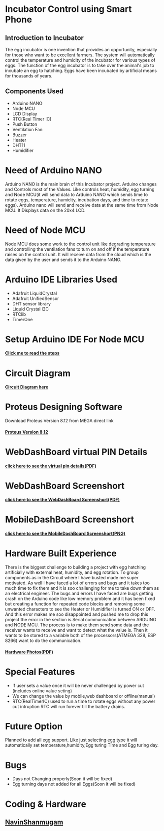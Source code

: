 
# Incubator Control using Smart Phone
## Introduction to Incubator
The egg incubator is one invention that provides an opportunity, especially for those who want to be excellent farmers. The system will automatically control the temperature and humidity of the incubator for various types of eggs. The function of the egg incubator is to take over the animal's job to incubate an egg to hatching. Eggs have been incubated by artificial means for thousands of years. 

## Components Used
* Arduino NANO
* Node MCU
* LCD Display
* RTC(Real Timer IC)
* Push Button
* Ventilation Fan
* Buzzer
* Heater
* DHT11
* Humidifier

# Need of Arduino NANO
Arduino NANO is the main brain of this Incubator project. Arduino changes and Controls most of the Values. Like controls heat, humidity, egg turning and Node MCU(it will send data to Arduino NANO which sends time to rotate eggs, temperature, humidity, incubation days, and time to rotate eggs). Arduino nano will send and receive data at the same time from Node MCU. It Displays data on the 20x4 LCD.

# Need of Node MCU
Node MCU does some work to the control unit like degrading temperature and controlling the ventilation fans to turn on and off if the temperature raises on the control unit. It will receive data from the cloud which is the data given by the user and sends it to the Arduino NANO.

# Arduino IDE Libraries Used
* Adafruit LiquidCrystal
* Adafruit UnifiedSensor
* DHT sensor library
* Liquid Crystal I2C
* RTClib
* TimerOne
# Setup Arduino IDE For Node MCU
#### [Click me to read the steps](https://www.instructables.com/Steps-to-Setup-Arduino-IDE-for-NODEMCU-ESP8266-WiF/)
# Circuit Diagram
#### [Circuit Diagram here](https://github.com/Navin23052000/Incubator-Online-controll-unit/blob/2b423da55fc7bc7e0b96e4aeddaa9ff456172a74/Incubator_Proteus_design%20Ver%208.12%20BY%20ElectroDroid_page-0001.jpg)
# Proteus Designing Software
Download Proteus Version 8.12 from MEGA direct link
 #### [Proteus Version 8.12](https://mega.nz/file/O5FRmR5D#uRR5PeKV-0fZcVhBFIiZZrSoAh4NqFRjtC4JEbneDiE)
# WebDashBoard virtual PIN Details
#### [click here to see the virtual pin details(PDF)](https://github.com/Navin23052000/Incubator-Online-controll-unit/blob/1673ec2966117d9199c628ff04547b7b5f76b667/Virtual%20pin%20details%20for%20web%20dashboard.pdf)
# WebDashBoard Screenshort
#### [click here to see the WebDashBoard Screenshort(PDF)](https://github.com/Navin23052000/Incubator-Online-controll-unit/blob/1673ec2966117d9199c628ff04547b7b5f76b667/WEB%20DASHBOARD%20INCUBATOR%20PROJECT.pdf)
# MobileDashBoard Screenshort
#### [click here to see the MobileDashBoard Screenshort(PNG)](https://github.com/Navin23052000/Incubator-Online-controll-unit/blob/1673ec2966117d9199c628ff04547b7b5f76b667/Blynk%20ScreenShort%20Mobile%20DashBoard.png)
# Hardware Built Experience 
There is the biggest challenge to building a project with egg hatching artificially with external heat, humidity, and egg rotation. To group components as in the Circuit where I have busted made me super motivated. As well I have faced a lot of errors and bugs and it takes too much time to fix them and it is soo challenging for me to take down them as an electrical engineer. The bugs and errors I have faced are bugs getting crash on the Arduino code like low memory problem and it has been fixed but creating a function for repeated code blocks and removing some unwanted characters to see the Heater or Humidifier is turned ON or OFF. And this error makes me soo disappointed and pushed me to drop this project the error in the section is Serial communication between ARDUINO and NODE MCU. The process is to make them send some data and the receiver wants to receive and want to detect what the value is. Then it wants to be stored to a variable both of the processors(ATMEGA 328, ESP 8266) want to do the communication.
#### [Hardware Photos(PDF)](https://github.com/Navin23052000/Incubator-Online-controll-unit/blob/bc73387c631d6052097a6f66fcfc657b383d3d26/Hardware%20ONLINE%20controll%20Incubator.pdf)
# Special Features
* If user sets a value once it will be never challenged by power cut (includes online value seting)
* We can change the value by mobile,web dashboard or offline(manual) 
* RTC(RealTimerIC) used to run a time to rotate eggs without any power cut intruption RTC will run forever till the battery drains.
# Future Option
Planned to add all egg support. Like just selecting egg type it will automatically set temperature,humidity,Egg turing TIme and Egg turing day.
# Bugs
* Days not Changing properly(Soon it will be fixed)
* Egg turning days not added for all Eggs(Soon it will be fixed)
# Coding & Hardware
## [NavinShanmugam](https://www.linkedin.com/in/navin-navin-985b39239/)

